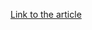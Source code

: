 [Link to the article](https://www.akamai.com/blog/security-research/2024/jul/2024-games-security-trends-is-a-battle-royale)
